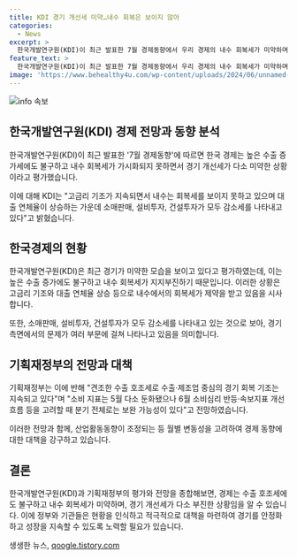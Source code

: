 ```yaml
---
title: KDI 경기 개선세 미약…내수 회복은 보이지 않아
categories:
  - News
excerpt: >
  한국개발연구원(KDI)이 최근 발표한 7월 경제동향에서 우리 경제의 내수 회복세가 미약하며, 고금리 기조로 소비와 투자가 감소세를 보이고 있는 것으로 평가했습니다. 한편, 기획재정부는 수출 호조세로 경기 회복이 이어지고 있으며, 6월 소비 지표의 반등으로 분기 전체적으로 보완 가능성이 있다고 밝혔습니다.
feature_text: >
  한국개발연구원(KDI)이 최근 발표한 7월 경제동향에서 우리 경제의 내수 회복세가 미약하며, 고금리 기조로 소비와 투자가 감소세를 보이고 있는 것으로 평가했습니다. 한편, 기획재정부는 수출 호조세로 경기 회복이 이어지고 있으며, 6월 소비 지표의 반등으로 분기 전체적으로 보완 가능성이 있다고 밝혔습니다.
image: 'https://www.behealthy4u.com/wp-content/uploads/2024/06/unnamed-file.png'
---
```


<p><img src="https://www.behealthy4u.com/wp-content/uploads/2024/06/unnamed-file.png" alt="info 속보" /></p>

<h2 data-ke-size="size32">한국개발연구원(KDI) 경제 전망과 동향 분석</h2>

<p>한국개발연구원(KDI)이 최근 발표한 '7월 경제동향'에 따르면 한국 경제는  높은 수출 증가세에도 불구하고 내수 회복세가 가시화되지 못하면서 경기 개선세가 다소 미약한 상황이라고 평가했습니다. </p>

<p data-ke-size="size16">이에 대해 KDI는 "고금리 기조가 지속되면서 내수는 회복세를 보이지 못하고 있으며 대출 연체율이 상승하는 가운데 소매판매, 설비투자, 건설투자가 모두 감소세를 나타내고 있다"고 밝혔습니다. </p>

<h2 data-ke-size="size26">한국경제의 현황</h2>

<p data-ke-size="size16">한국개발연구원(KDI)은 최근 경기가 미약한 모습을 보이고 있다고 평가하였는데, 이는 높은 수출 증가에도 불구하고 내수 회복세가 지지부진하기 때문입니다. 이러한 상황은 고금리 기조와 대출 연체율 상승 등으로 내수에서의 회복세가 제약을 받고 있음을 시사합니다.</p>

<p data-ke-size="size16">또한, 소매판매, 설비투자, 건설투자가 모두 감소세를 나타내고 있는 것으로 보아, 경기 측면에서의 문제가 여러 부문에 걸쳐 나타나고 있음을 의미합니다.</p>

<h2 data-ke-size="size26">기획재정부의 전망과 대책</h2>

<p data-ke-size="size16">기획재정부는 이에 반해 "견조한 수출 호조세로 수출·제조업 중심의 경기 회복 기조는 지속되고 있다"며 "소비 지표는 5월 다소 둔화됐으나 6월 소비심리 반등·속보지표 개선 흐름 등을 고려할 때 분기 전체로는 보완 가능성이 있다"고 전망하였습니다.</p>

<p data-ke-size="size16">이러한 전망과 함께, 산업활동동향이 조정되는 등 월별 변동성을 고려하여 경제 동향에 대한 대책을 강구하고 있습니다.</p>

<h2 data-ke-size="size26">결론</h2>

<p data-ke-size="size16">한국개발연구원(KDI)과 기획재정부의 평가와 전망을 종합해보면, 경제는 수출 호조세에도 불구하고 내수 회복세가 미약하며, 경기 개선세가 다소 부진한 상황임을 알 수 있습니다. 이에 정부와 기관들은 현황을 인식하고 적극적으로 대책을 마련하여 경기를 안정화하고 성장을 지속할 수 있도록 노력할 필요가 있습니다.</p>

<p data-ke-size="size16"></p>
생생한 뉴스, <a href="https://qoogle.tistory.com" rel="dofollow">qoogle.tistory.com</a>


